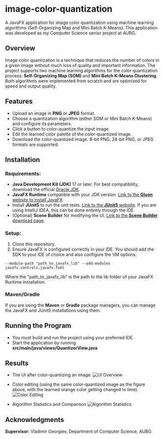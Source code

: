 # image-color-quantization
A JavaFX application for image color quantization using machine learning algorithms (Self-Organizing Map and Mini Batch K-Means). This application was developed as my Computer Science senior project at AUBG.

## Overview
Image color quantization is a technique that reduces the number of colors in a given image without much loss of quality and important information. The project supports two machine learning algorithms for the color quantization process: **Self-Organizing Map (SOM)** and **Mini Batch K-Means Clustering**. Both algorithms were implemented from scratch and are optimized for speed and output quality.

## Features
- Upload an image in **PNG** or **JPEG** format.
- Choose a quantization algorithm (either SOM or Mini Batch K-Means) and configure its parameters.
- Click a button to color-quantize the input image.
- Edit the learned color palette of the color-quantized image.
- Download the color-quantized image. 8-bit PNG, 24-bit PNG, or JPEG formats are supported.

## Installation
### Requirements:
- **Java Development Kit (JDK)** 17 or later. For best compatibility, download the official [Oracle JDK](https://www.oracle.com/java/technologies/downloads/).
- **JavaFX Runtime** compatible with your JDK version. [Link to the **Gluon** website to install JavaFX]( https://gluonhq.com/products/javafx/).
- Install **JUnit5** to run the unit tests. [Link to the **JUnit5** website](https://junit.org/junit5/). If you are using IntelliJ IDEA, this can be done entirely through the IDE.
- (Optional) **Scene Builder** for modifying the UI. [Link to the **Scene Builder** download page](https://gluonhq.com/products/scene-builder/).
   
### Setup:
1. Clone this repository.
2. Ensure JavaFX is configured correctly in your IDE. You should add the SDK to your IDE of choice and also configure the VM options:

```
--module-path "path_to_javafx_lib" --add-modules javafx.controls,javafx.fxml
```

Where the "path_to_javafx_lib" is the path to the lib folder of your JavaFX Runtime installation.

### Maven/Gradle
If you are using the **Maven** or **Gradle** package managers, you can manage the JavaFX and JUnit5 installations using them.

## Running the Program
- You must build and run the project using your preferred IDE. 
- Start the application by running **src/main/java/views/QuantizerView.java**

## Results
- The UI after color-quantizing an image:
![UI Overview](https://github.com/user-attachments/assets/0257e9ab-e33c-4313-95a7-f7f7d30905c4)

- Color editing (using the same color-quantized image as the figure above, with the learned orange color getting changed to lime):
![Color Editing](https://github.com/user-attachments/assets/6c9105d4-5277-40f4-acb0-49d8e6f15b95)

- Algorithm Statistics and Comparison
![Algorithm Statistics](https://github.com/user-attachments/assets/fc97f663-8adf-4c3e-bfa4-03656e1ded07)

## Acknowledgments
**Supervisor**: Vladimir Georgiev, Department of Computer Science, AUBG
